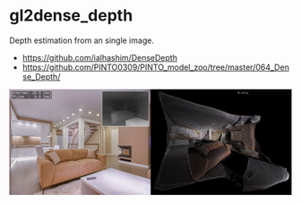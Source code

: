 # gl2dense_depth
Depth estimation from an single image.
 - https://github.com/ialhashim/DenseDepth
 - https://github.com/PINTO0309/PINTO_model_zoo/tree/master/064_Dense_Depth/

 ![capture image](gl2dense_depth.jpg "capture image")


